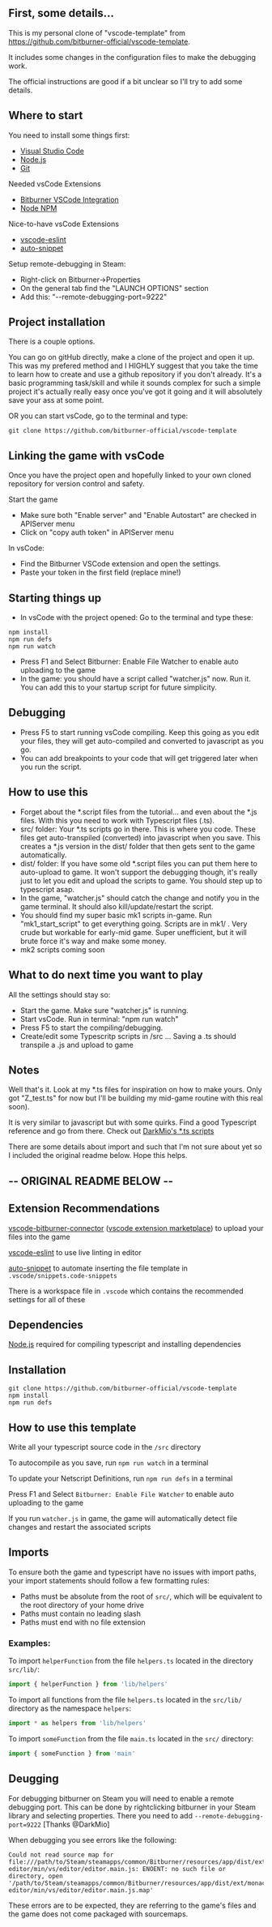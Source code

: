 ## First, some details...
This is my personal clone of "vscode-template" from https://github.com/bitburner-official/vscode-template.

It includes some changes in the configuration files to make the debugging work. 

The official instructions are good if a bit unclear so I'll try to add some details.

## Where to start
You need to install some things first:
- [Visual Studio Code](https://code.visualstudio.com/) 
- [Node.js](https://nodejs.org/en/download/)
- [Git](https://git-scm.com/downloads)

Needed vsCode Extensions
- [Bitburner VSCode Integration](https://marketplace.visualstudio.com/items?itemName=bitburner.bitburner-vscode-integration)
- [Node NPM](https://marketplace.visualstudio.com/items?itemName=eg2.vscode-npm-script)

Nice-to-have vsCode Extensions
- [vscode-eslint](https://marketplace.visualstudio.com/items?itemName=dbaeumer.vscode-eslint)
- [auto-snippet](https://marketplace.visualstudio.com/items?itemName=Gruntfuggly.auto-snippet)

Setup remote-debugging in Steam:
- Right-click on Bitburner->Properties
- On the general tab find the "LAUNCH OPTIONS" section
- Add this: "--remote-debugging-port=9222"

## Project installation
There is a couple options.

You can go on gitHub directly, make a clone of the project and open it up. This was my prefered method and I HIGHLY suggest that you take the time to learn how to create and use a github repository if you don't already. It's a basic programming task/skill and while it sounds complex for such a simple project it's actually really easy once you've got it going and it will absolutely save your ass at some point. 

OR you can start vsCode, go to the terminal and type:
```
git clone https://github.com/bitburner-official/vscode-template
```
## Linking the game with vsCode
Once you have the project open and hopefully linked to your own cloned repository for version control and safety.

Start the game
- Make sure both "Enable server" and "Enable Autostart" are checked in APIServer menu
- Click on "copy auth token" in APIServer menu

In vsCode:
- Find the Bitburner VSCode extension and open the settings.
- Paste your token in the first field (replace mine!)

## Starting things up
- In vsCode with the project opened: Go to the terminal and type these:
```
npm install
npm run defs
npm run watch
```
- Press F1 and Select Bitburner: Enable File Watcher to enable auto uploading to the game
- In the game: you should have a script called "watcher.js" now. Run it. You can add this to your startup script for future simplicity.

## Debugging
- Press F5 to start running vsCode compiling. Keep this going as you edit your files, they will get auto-compiled and converted to javascript as you go.
- You can add breakpoints to your code that will get triggered later when you run the script.

## How to use this
- Forget about the *.script files from the tutorial... and even about the *.js files. With this you need to work with Typescript files (.ts).
- src/ folder: Your *.ts scripts go in there. This is where you code. These files get auto-transpiled (converted) into javascript when you save. This creates a *.js version in the dist/ folder that then gets sent to the game automatically. 
- dist/ folder: If you have some old *.script files you can put them here to auto-upload to game. It won't support the debugging though, it's really just to let you edit and upload the scripts to game. You should step up to typescript asap. 
- In the game, "watcher.js" should catch the change and notify you in the game terminal. It should also kill/update/restart the script.
- You should find my super basic mk1 scripts in-game. Run "mk1_start_script" to get everything going. Scripts are in mk1/ . Very crude but workable for early-mid game. Super unefficient, but it will brute force it's way and make some money. 
- mk2 scripts coming soon

## What to do next time you want to play
All the settings should stay so:
- Start the game. Make sure "watcher.js" is running.
- Start vsCode. Run in terminal: "npm run watch"
- Press F5 to start the compiling/debugging.
- Create/edit some Typescritp scripts in /src ... Saving a .ts should transpile a .js and upload to game

## Notes
Well that's it. Look at my *.ts files for inspiration on how to make yours. Only got "Z_test.ts" for now but I'll be building my mid-game routine with this real soon). 

It is very similar to javascript but with some quirks. Find a good Typescript reference and go from there.
Check out [DarkMio's *.ts scripts](https://github.com/DarkMio/bitburner-ts/tree/dev/src/scripts)

There are some details about import and such that I'm not sure about yet so I included the original readme below.
Hope this helps. 


## -- ORIGINAL README BELOW --
## Extension Recommendations
[vscode-bitburner-connector](https://github.com/bitburner-official/bitburner-vscode) ([vscode extension marketplace](https://marketplace.visualstudio.com/items?itemName=bitburner.bitburner-vscode-integration)) to upload your files into the game

[vscode-eslint](https://marketplace.visualstudio.com/items?itemName=dbaeumer.vscode-eslint) to use live linting in editor

[auto-snippet](https://marketplace.visualstudio.com/items?itemName=Gruntfuggly.auto-snippet) to automate inserting the file template in `.vscode/snippets.code-snippets`

There is a workspace file in `.vscode` which contains the recommended settings for all of these

## Dependencies
[Node.js](https://nodejs.org/en/download/) required for compiling typescript and installing dependencies

## Installation
```
git clone https://github.com/bitburner-official/vscode-template
npm install
npm run defs
```

## How to use this template
Write all your typescript source code in the `/src` directory

To autocompile as you save, run `npm run watch` in a terminal

To update your Netscript Definitions, run `npm run defs` in a terminal

Press F1 and Select `Bitburner: Enable File Watcher` to enable auto uploading to the game

If you run `watcher.js` in game, the game will automatically detect file changes and restart the associated scripts

## Imports
To ensure both the game and typescript have no issues with import paths, your import statements should follow a few formatting rules:

 * Paths must be absolute from the root of `src/`, which will be equivalent to the root directory of your home drive
 * Paths must contain no leading slash
 * Paths must end with no file extension

 ### Examples:

To import `helperFunction` from the file `helpers.ts` located in the directory `src/lib/`: 

```js
import { helperFunction } from 'lib/helpers'
```

To import all functions from the file `helpers.ts` located in the `src/lib/` directory as the namespace `helpers`:

```js
import * as helpers from 'lib/helpers'
```

To import `someFunction` from the file `main.ts` located in the `src/` directory:

```js
import { someFunction } from 'main'
```

## Deugging

For debugging bitburner on Steam you will need to enable a remote debugging port. This can be done by rightclicking bitburner in your Steam library and selecting properties. There you need to add `--remote-debugging-port=9222` [Thanks @DarkMio]

When debugging you see errors like the following:

```
Could not read source map for file:///path/to/Steam/steamapps/common/Bitburner/resources/app/dist/ext/monaco-editor/min/vs/editor/editor.main.js: ENOENT: no such file or directory, open '/path/to/Steam/steamapps/common/Bitburner/resources/app/dist/ext/monaco-editor/min/vs/editor/editor.main.js.map'
```

These errors are to be expected, they are referring to the game's files and the game does not come packaged with sourcemaps.